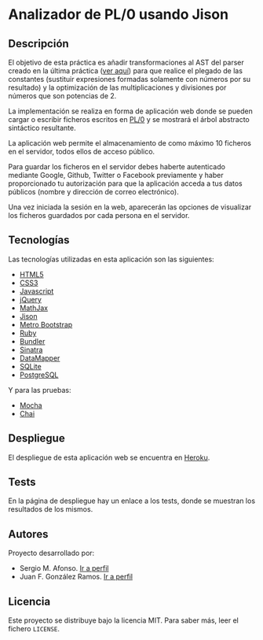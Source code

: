 # Analizador de PL/0 usando Jison

## Descripción

El objetivo de esta práctica es añadir transformaciones al AST del parser
creado en la última práctica ([ver aquí](https://github.com/PLGRUPO/AnalisisAmbitoJison))
para que realice el plegado de las constantes (sustituir expresiones formadas
solamente con números por su resultado) y la optimización de las multiplicaciones
y divisiones por números que son potencias de 2.

La implementación se realiza en forma de aplicación web donde se pueden
cargar o escribir ficheros escritos en [PL/0](https://en.wikipedia.org/wiki/PL/0)
y se mostrará el árbol abstracto sintáctico resultante.

La aplicación web permite el almacenamiento de como máximo 10 ficheros en el
servidor, todos ellos de acceso público.

Para guardar los ficheros en el servidor debes haberte autenticado mediante
Google, Github, Twitter o Facebook previamente y haber proporcionado tu
autorización para que la aplicación acceda a tus datos públicos (nombre y
dirección de correo electrónico).

Una vez iniciada la sesión en la web, aparecerán las opciones de visualizar
los ficheros guardados por cada persona en el servidor.

## Tecnologías

Las tecnologías utilizadas en esta aplicación son las siguientes:

  - [HTML5](http://www.w3.org/html/)
  - [CSS3](http://www.w3.org/css/)
  - [Javascript](https://developer.mozilla.org/en-US/docs/Web/JavaScript)
  - [jQuery](http://jquery.com/)
  - [MathJax](http://www.mathjax.org/)
  - [Jison](http://zaach.github.io/jison/)
  - [Metro Bootstrap](http://metroui.org.ua/)
  - [Ruby](https://www.ruby-lang.org/es/)
  - [Bundler](http://bundler.io/)
  - [Sinatra](http://www.sinatrarb.com/)
  - [DataMapper](http://datamapper.org/)
  - [SQLite](https://sqlite.org/)
  - [PostgreSQL](http://www.postgresql.org/)

Y para las pruebas:

  - [Mocha](http://visionmedia.github.io/mocha/)
  - [Chai](http://chaijs.com/)

## Despliegue

El despliegue de esta aplicación web se encuentra en
[Heroku](http://frozen-shore-6357.herokuapp.com/).

## Tests

En la página de despliegue hay un enlace a los tests, donde se muestran los
resultados de los mismos.

## Autores

Proyecto desarrollado por:

  - Sergio M. Afonso. [Ir a perfil](https://github.com/alu0100700459)
  - Juan F. González Ramos. [Ir a perfil](https://github.com/juanFGR)

## Licencia

Este proyecto se distribuye bajo la licencia MIT. Para saber más, leer el
fichero `LICENSE`.
